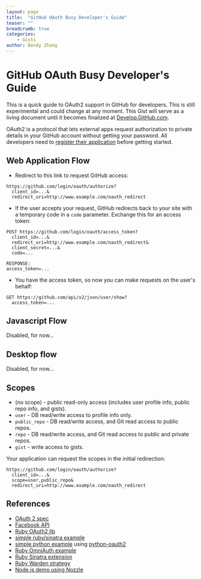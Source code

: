 ```yaml
---
layout: page
title:  "GitHub OAuth Busy Developer's Guide"
teaser: ""
breadcrumb: true
categories:
    - Gists
author: Bendy Zhang
---
```


# GitHub OAuth Busy Developer's Guide

This is a quick guide to OAuth2 support in GitHub for developers.  This is still experimental and could change at any moment.  This Gist will serve as a living document until it becomes finalized at [Develop.GitHub.com](http://develop.github.com/).

OAuth2 is a protocol that lets external apps request authorization to private details in your GitHub account without getting your password.  All developers need to [register their application](http://github.com/account/applications/new) before getting started.

## Web Application Flow

* Redirect to this link to request GitHub access:

<pre><code>https://github.com/login/oauth/authorize?
  client_id=...&
  redirect_uri=http://www.example.com/oauth_redirect</code></pre>

* If the user accepts your request, GitHub redirects back to your site with 
  a temporary code in a `code` parameter.  Exchange this for an access token:

<pre><code>POST https://github.com/login/oauth/access_token?
  client_id=...&
  redirect_uri=http://www.example.com/oauth_redirect&
  client_secret=...&
  code=...

RESPONSE:
access_token=...</code></pre>

* You have the access token, so now you can make requests on the user's behalf:

<pre><code>GET https://github.com/api/v2/json/user/show?
  access_token=...</code></pre>

## Javascript Flow

Disabled, for now...

## Desktop flow

Disabled, for now...

## Scopes

* (no scope) - public read-only access (includes user profile info, public repo info, and gists).
* `user` - DB read/write access to profile info only.
* `public_repo` - DB read/write access, and Git read access to public repos.
* `repo` - DB read/write access, and Git read access to public and private repos.
* `gist` - write access to gists.

Your application can request the scopes in the initial redirection:

<pre><code>https://github.com/login/oauth/authorize?
  client_id=...&
  scope=user,public_repo&
  redirect_uri=http://www.example.com/oauth_redirect</code></pre>

## References

* [OAuth 2 spec](http://tools.ietf.org/html/draft-ietf-oauth-v2-07)
* [Facebook API](http://developers.facebook.com/docs/authentication/)
* [Ruby OAuth2 lib](https://github.com/intridea/oauth2)
* [simple ruby/sinatra example](https://gist.github.com/9fd1a6199da0465ec87c)
* [simple python example](https://gist.github.com/e3fbd47fbb7ee3c626bb) using [python-oauth2](http://github.com/dgouldin/python-oauth2)
* [Ruby OmniAuth example](http://github.com/intridea/omniauth)
* [Ruby Sinatra extension](http://github.com/atmos/sinatra_auth_github)
* [Ruby Warden strategy](http://github.com/atmos/warden-github)
* [Node.js demo using Nozzle](http://github.com/fictorial/nozzle/blob/master/demo/08-github-oauth2.js)

